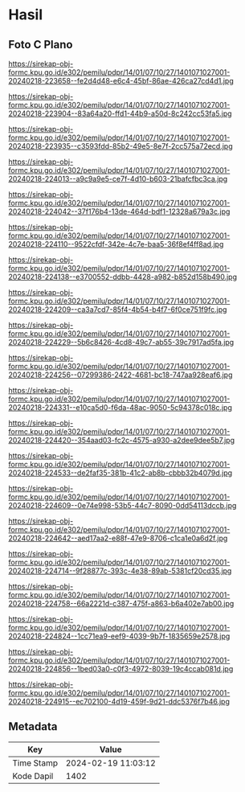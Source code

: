 # Hasil

## Foto C Plano

https://sirekap-obj-formc.kpu.go.id/e302/pemilu/pdpr/14/01/07/10/27/1401071027001-20240218-223658--fe2d4d48-e6c4-45bf-86ae-426ca27cd4d1.jpg

https://sirekap-obj-formc.kpu.go.id/e302/pemilu/pdpr/14/01/07/10/27/1401071027001-20240218-223904--83a64a20-ffd1-44b9-a50d-8c242cc53fa5.jpg

https://sirekap-obj-formc.kpu.go.id/e302/pemilu/pdpr/14/01/07/10/27/1401071027001-20240218-223935--c3593fdd-85b2-49e5-8e7f-2cc575a72ecd.jpg

https://sirekap-obj-formc.kpu.go.id/e302/pemilu/pdpr/14/01/07/10/27/1401071027001-20240218-224013--a9c9a9e5-ce7f-4d10-b603-21bafcfbc3ca.jpg

https://sirekap-obj-formc.kpu.go.id/e302/pemilu/pdpr/14/01/07/10/27/1401071027001-20240218-224042--37f176b4-13de-464d-bdf1-12328a679a3c.jpg

https://sirekap-obj-formc.kpu.go.id/e302/pemilu/pdpr/14/01/07/10/27/1401071027001-20240218-224110--9522cfdf-342e-4c7e-baa5-36f8ef4ff8ad.jpg

https://sirekap-obj-formc.kpu.go.id/e302/pemilu/pdpr/14/01/07/10/27/1401071027001-20240218-224138--e3700552-ddbb-4428-a982-b852d158b490.jpg

https://sirekap-obj-formc.kpu.go.id/e302/pemilu/pdpr/14/01/07/10/27/1401071027001-20240218-224209--ca3a7cd7-85f4-4b54-b4f7-6f0ce751f9fc.jpg

https://sirekap-obj-formc.kpu.go.id/e302/pemilu/pdpr/14/01/07/10/27/1401071027001-20240218-224229--5b6c8426-4cd8-49c7-ab55-39c7917ad5fa.jpg

https://sirekap-obj-formc.kpu.go.id/e302/pemilu/pdpr/14/01/07/10/27/1401071027001-20240218-224256--07299386-2422-4681-bc18-747aa928eaf6.jpg

https://sirekap-obj-formc.kpu.go.id/e302/pemilu/pdpr/14/01/07/10/27/1401071027001-20240218-224331--e10ca5d0-f6da-48ac-9050-5c94378c018c.jpg

https://sirekap-obj-formc.kpu.go.id/e302/pemilu/pdpr/14/01/07/10/27/1401071027001-20240218-224420--354aad03-fc2c-4575-a930-a2dee9dee5b7.jpg

https://sirekap-obj-formc.kpu.go.id/e302/pemilu/pdpr/14/01/07/10/27/1401071027001-20240218-224533--de2faf35-381b-41c2-ab8b-cbbb32b4079d.jpg

https://sirekap-obj-formc.kpu.go.id/e302/pemilu/pdpr/14/01/07/10/27/1401071027001-20240218-224609--0e74e998-53b5-44c7-8090-0dd54113dccb.jpg

https://sirekap-obj-formc.kpu.go.id/e302/pemilu/pdpr/14/01/07/10/27/1401071027001-20240218-224642--aed17aa2-e88f-47e9-8706-c1ca1e0a6d2f.jpg

https://sirekap-obj-formc.kpu.go.id/e302/pemilu/pdpr/14/01/07/10/27/1401071027001-20240218-224714--9f28877c-393c-4e38-89ab-5381cf20cd35.jpg

https://sirekap-obj-formc.kpu.go.id/e302/pemilu/pdpr/14/01/07/10/27/1401071027001-20240218-224758--66a2221d-c387-475f-a863-b6a402e7ab00.jpg

https://sirekap-obj-formc.kpu.go.id/e302/pemilu/pdpr/14/01/07/10/27/1401071027001-20240218-224824--1cc71ea9-eef9-4039-9b7f-1835659e2578.jpg

https://sirekap-obj-formc.kpu.go.id/e302/pemilu/pdpr/14/01/07/10/27/1401071027001-20240218-224856--1bed03a0-c0f3-4972-8039-19c4ccab081d.jpg

https://sirekap-obj-formc.kpu.go.id/e302/pemilu/pdpr/14/01/07/10/27/1401071027001-20240218-224915--ec702100-4d19-459f-9d21-ddc5376f7b46.jpg


## Metadata

| Key        | Value               |
| ---------- | ------------------- |
| Time Stamp | 2024-02-19 11:03:12 |
| Kode Dapil | 1402                |



